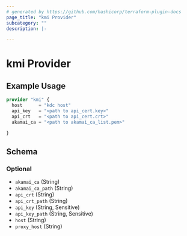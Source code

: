 ```yaml
---
# generated by https://github.com/hashicorp/terraform-plugin-docs
page_title: "kmi Provider"
subcategory: ""
description: |-
  
---
```


# kmi Provider



## Example Usage

```terraform
provider "kmi" {
  host      = "kdc host"
  api_key   = "<path to api_cert.key>"
  api_crt   = "<path to api_cert.crt>"
  akamai_ca = "<path to akamai_ca_list.pem>"

}
```

<!-- schema generated by tfplugindocs -->
## Schema

### Optional

- `akamai_ca` (String)
- `akamai_ca_path` (String)
- `api_crt` (String)
- `api_crt_path` (String)
- `api_key` (String, Sensitive)
- `api_key_path` (String, Sensitive)
- `host` (String)
- `proxy_host` (String)
